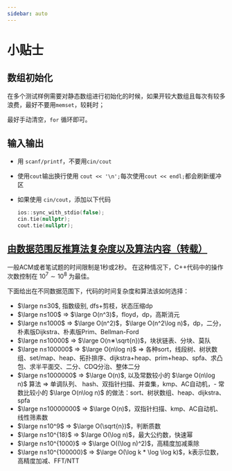 ```yaml
---
sidebar: auto
---
```


# 小贴士

## 数组初始化

在多个测试样例需要对静态数组进行初始化的时候，如果开较大数组且每次有较多浪费，最好不要用`memset`，较耗时；

最好手动清空，`for` 循环即可。

## 输入输出

- 用 `scanf/printf`，不要用`cin/cout`

- 使用`cout`输出换行使用 `cout << '\n';`每次使用`cout << endl;`都会刷新缓冲区

- 如果使用 `cin/cout`，添加以下代码

  ```cpp
  ios::sync_with_stdio(false);
  cin.tie(nullptr);
  cout.tie(nullptr);
  ```



## [由数据范围反推算法复杂度以及算法内容（转载）](https://www.acwing.com/blog/content/32/)

一般ACM或者笔试题的时间限制是1秒或2秒。
在这种情况下，C++代码中的操作次数控制在 $10^7 \sim 10^8$ 为最佳。

下面给出在不同数据范围下，代码的时间复杂度和算法该如何选择：
- $\large n≤30$, 指数级别, dfs+剪枝，状态压缩dp
- $\large n≤100$ => $\large O(n^3)$，floyd，dp，高斯消元
- $\large n≤1000$ => $\large O(n^2)$，$\large O(n^2\log n)$，dp，二分，朴素版Dijkstra、朴素版Prim、Bellman-Ford
- $\large n≤10000$ => $\large O(n∗\sqrt{n})$，块状链表、分块、莫队
- $\large n≤100000$ => $\large O(n\log n)$ => 各种sort，线段树、树状数组、set/map、heap、拓扑排序、dijkstra+heap、prim+heap、spfa、求凸包、求半平面交、二分、CDQ分治、整体二分
- $\large n≤1000000$ => $\large O(n)$, 以及常数较小的 $\large O(n\log n)$ 算法 => 单调队列、 hash、双指针扫描、并查集，kmp、AC自动机$，$- 常数比较小的 $\large O(n\log n)$ 的做法：sort、树状数组、heap、dijkstra、spfa
- $\large n≤10000000$ => $\large O(n)$，双指针扫描、kmp、AC自动机、线性筛素数
- $\large n≤10^9$ => $\large O(\sqrt{n})$，判断质数
- $\large n≤10^{18}$ => $\large O(\log n)$，最大公约数，快速幂
- $\large n≤10^{1000}$ => $\large O((\log n)^2)$，高精度加减乘除
- $\large n≤10^{100000}$ => $\large O(\log k * \log \log k)$，k表示位数，高精度加减、FFT/NTT

